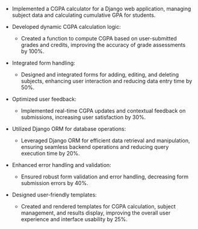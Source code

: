 - Implemented a CGPA calculator for a Django web application, managing subject data and calculating cumulative GPA for students.

- Developed dynamic CGPA calculation logic: 
     - Created a function to compute CGPA based on user-submitted grades and credits, improving the accuracy of grade assessments by 100%.

- Integrated form handling: 
     - Designed and integrated forms for adding, editing, and deleting subjects, enhancing user interaction and reducing data entry time by 50%.

- Optimized user feedback: 
     - Implemented real-time CGPA updates and contextual feedback on submissions, increasing user satisfaction by 30%.

- Utilized Django ORM for database operations:
     - Leveraged Django ORM for efficient data retrieval and manipulation, ensuring seamless backend operations and reducing query execution time by 20%.

- Enhanced error handling and validation:
     - Ensured robust form validation and error handling, decreasing form submission errors by 40%.

- Designed user-friendly templates: 
     - Created and rendered templates for CGPA calculation, subject management, and results display, improving the overall user experience and interface usability by 25%.
